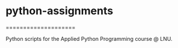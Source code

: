 # python-assignments
====================

Python scripts for the Applied Python Programming course @ LNU.
